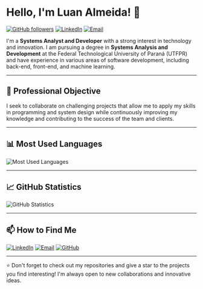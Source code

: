 # Hello, I'm Luan Almeida! 👋

[![GitHub followers](https://img.shields.io/github/followers/luanvsalmeida?label=Follow&style=social)](https://github.com/luanvsalmeida?tab=followers)
[![LinkedIn](https://img.shields.io/badge/LinkedIn-blue?style=flat&logo=linkedin&logoColor=white)](https://www.linkedin.com/in/luan-salom%C3%A3o-679880300/)
[![Email](https://img.shields.io/badge/Email-D14836?style=flat&logo=gmail&logoColor=white)](mailto:luanvesalmeida@gmail.com)

I'm a **Systems Analyst and Developer** with a strong interest in technology and innovation. I am pursuing a degree in **Systems Analysis and Development** at the Federal Technological University of Paraná (UTFPR) and have experience in various areas of software development, including back-end, front-end, and machine learning.

---

## 🎯 Professional Objective

I seek to collaborate on challenging projects that allow me to apply my skills in programming and system design while continuously improving my knowledge and contributing to the success of the team and clients.

---

## 📊 Most Used Languages

![Most Used Languages](https://github-readme-stats.vercel.app/api/top-langs/?username=luanvsalmeida&layout=compact&theme=radical&langs_count=8)

---

## 📈 GitHub Statistics

![GitHub Statistics](https://github-readme-stats.vercel.app/api?username=luanvsalmeida&show_icons=true&theme=radical&count_private=true)

---

## 📫 How to Find Me

[![LinkedIn](https://img.shields.io/badge/LinkedIn-blue?style=flat&logo=linkedin&logoColor=white)](https://www.linkedin.com/in/luan-salom%C3%A3o-679880300/)
[![Email](https://img.shields.io/badge/Email-D14836?style=flat&logo=gmail&logoColor=white)](mailto:luanvesalmeida@gmail.com)
[![GitHub](https://img.shields.io/badge/GitHub-181717?style=flat&logo=github&logoColor=white)](https://github.com/luanvsalmeida)

---

⭐️ Don't forget to check out my repositories and give a star to the projects you find interesting! I'm always open to new collaborations and innovative ideas.
